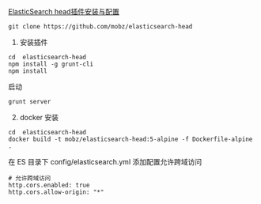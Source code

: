 [ElasticSearch head插件安装与配置](https://www.huaweicloud.com/articles/6a64491b1411e279fc505c278f2520a3.html)

```
git clone https://github.com/mobz/elasticsearch-head
```

1. 安装插件
```
cd  elasticsearch-head
npm install -g grunt-cli
npm install 
```
启动
```
grunt server
```

2. docker 安装
```
cd  elasticsearch-head
docker build -t mobz/elasticsearch-head:5-alpine -f Dockerfile-alpine .
```


在 ES 目录下 config/elasticsearch.yml  添加配置允许跨域访问
```
# 允许跨域访问
http.cors.enabled: true
http.cors.allow-origin: "*"
```